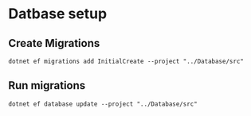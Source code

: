 # Datbase setup

## Create Migrations

`dotnet ef migrations add InitialCreate --project "../Database/src"`

## Run migrations

`dotnet ef database update --project "../Database/src"`
